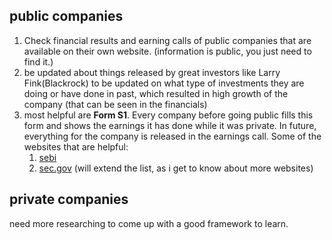 ## public companies
1. Check financial results and earning calls of public companies that are available on their own website. (information is public, you just need to find it.)
2. be updated about things released by great investors like Larry Fink(Blackrock) to be updated on what type of investments they are doing or have done in past, which resulted in high growth of the company (that can be seen in the financials)
3. most helpful are **Form S1**. Every company before going public fills this form and shows the earnings it has done while it was private. In future, everything for the company is released in the earnings call. Some of the websites that are helpful:
	1. [sebi](https://sebi.gov.in)
	2. [sec.gov](https://sec.gov)
	(will extend the list, as i get to know about more websites)
## private companies
need more researching to come up with a good framework to learn.